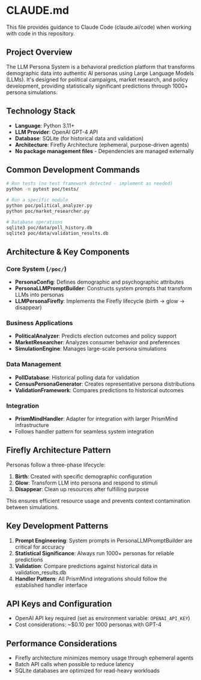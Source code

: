 # CLAUDE.md

This file provides guidance to Claude Code (claude.ai/code) when working with code in this repository.

## Project Overview

The LLM Persona System is a behavioral prediction platform that transforms demographic data into authentic AI personas using Large Language Models (LLMs). It's designed for political campaigns, market research, and policy development, providing statistically significant predictions through 1000+ persona simulations.

## Technology Stack

- **Language**: Python 3.11+
- **LLM Provider**: OpenAI GPT-4 API
- **Database**: SQLite (for historical data and validation)
- **Architecture**: Firefly Architecture (ephemeral, purpose-driven agents)
- **No package management files** - Dependencies are managed externally

## Common Development Commands

```bash
# Run tests (no test framework detected - implement as needed)
python -m pytest poc/tests/

# Run a specific module
python poc/political_analyzer.py
python poc/market_researcher.py

# Database operations
sqlite3 poc/data/poll_history.db
sqlite3 poc/data/validation_results.db
```

## Architecture & Key Components

### Core System (`/poc/`)
- **PersonaConfig**: Defines demographic and psychographic attributes
- **PersonaLLMPromptBuilder**: Constructs system prompts that transform LLMs into personas
- **LLMPersonaFirefly**: Implements the Firefly lifecycle (birth → glow → disappear)

### Business Applications
- **PoliticalAnalyzer**: Predicts election outcomes and policy support
- **MarketResearcher**: Analyzes consumer behavior and preferences
- **SimulationEngine**: Manages large-scale persona simulations

### Data Management
- **PollDatabase**: Historical polling data for validation
- **CensusPersonaGenerator**: Creates representative persona distributions
- **ValidationFramework**: Compares predictions to historical outcomes

### Integration
- **PrismMindHandler**: Adapter for integration with larger PrismMind infrastructure
- Follows handler pattern for seamless system integration

## Firefly Architecture Pattern

Personas follow a three-phase lifecycle:
1. **Birth**: Created with specific demographic configuration
2. **Glow**: Transform LLM into persona and respond to stimuli
3. **Disappear**: Clean up resources after fulfilling purpose

This ensures efficient resource usage and prevents context contamination between simulations.

## Key Development Patterns

1. **Prompt Engineering**: System prompts in PersonaLLMPromptBuilder are critical for accuracy
2. **Statistical Significance**: Always run 1000+ personas for reliable predictions
3. **Validation**: Compare predictions against historical data in validation_results.db
4. **Handler Pattern**: All PrismMind integrations should follow the established handler interface

## API Keys and Configuration

- OpenAI API key required (set as environment variable: `OPENAI_API_KEY`)
- Cost considerations: ~$0.10 per 1000 personas with GPT-4

## Performance Considerations

- Firefly architecture minimizes memory usage through ephemeral agents
- Batch API calls when possible to reduce latency
- SQLite databases are optimized for read-heavy workloads
